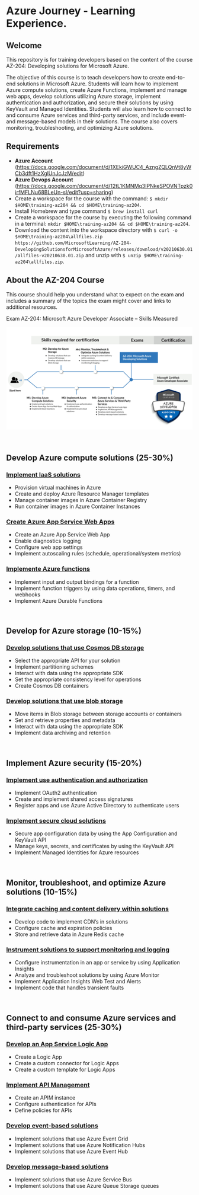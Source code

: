 # Azure Journey - Learning Experience.

## Welcome

This repository is for training developers based on the content of the course AZ-204: Developing solutions for Microsoft Azure.

The objective of this course is to teach developers how to create end-to-end solutions in Microsoft Azure. Students will learn how to implement Azure compute solutions, create Azure Functions, implement and manage web apps, develop solutions utilizing Azure storage, implement authentication and authorization, and secure their solutions by using KeyVault and Managed Identities. Students will also learn how to connect to and consume Azure services and third-party services, and include event- and message-based models in their solutions. The course also covers monitoring, troubleshooting, and optimizing Azure solutions.

## Requirements

- **Azure Account** (https://docs.google.com/document/d/1XEkiGWUC4_AzngZQLQnVt8yWCb3dft1HzXglUnJcJzM/edit)
- **Azure Devops Account** (https://docs.google.com/document/d/12tL1KMNMq3IPNkeSPOVNTpzk0irfMFLNu68BLeUn-sI/edit?usp=sharing)
- Create a workspace for the course with the command: `$ mkdir $HOME\training-az204 && cd $HOME\training-az204`.
- Install Homebrew and type command `$ brew install curl` 
- Create a workspace for the course by executing the following command in a terminal: `mkdir $HOME\training-az204 && cd $HOME\training-az204`.
- Download the content into the workspace directory with `$ curl -o $HOME\training-az204\allfiles.zip https://github.com/MicrosoftLearning/AZ-204-DevelopingSolutionsforMicrosoftAzure/releases/download/v20210630.01/allfiles-v20210630.01.zip` and unzip with `$ unzip $HOME\training-az204\allfiles.zip`.

## About the AZ-204 Course

This course should help you understand what to expect on the exam and includes a summary of the topics the exam might cover and links to additional resources.

Exam AZ-204: Microsoft Azure Developer Associate – Skills Measured

![alt text](images/az204_skills.png)

<br>

## Develop Azure compute solutions (25-30%)

### [Implement IaaS solutions](M1/Implement%20Iaas%20solutions/README.md)

  * Provision virtual machines in Azure
  * Create and deploy Azure Resource Manager templates
  * Manage container images in Azure Container Registry
  * Run container images in Azure Container Instances

### [Create Azure App Service Web Apps](M1/Create%20Azure%20App%20Service%20Web%20Apps/README.md)

  * Create an Azure App Service Web App
  * Enable diagnostics logging
  * Configure web app settings
  * Implement autoscaling rules (schedule, operational/system metrics)

### [Implemente Azure functions](M1/Implement%20Azure%20functions/README.md)

  * Implement input and output bindings for a function
  * Implement function triggers by using data operations, timers, and webhooks
  * Implement Azure Durable Functions

<br>

## Develop for Azure storage (10-15%)

### [Develop solutions that use Cosmos DB storage](M2/Develop%20solutions%20that%20use%20Cosmos%20DB%20storage/README.md)

  * Select the appropriate API for your solution
  * Implement partitioning schemes
  * Interact with data using the appropriate SDK
  * Set the appropriate consistency level for operations
  * Create Cosmos DB containers

### [Develop solutions that use blob storage](M2/Develop%20solutions%20that%20use%20blob%20storage/README.md)

  * Move items in Blob storage between storage accounts or containers
  * Set and retrieve properties and metadata
  * Interact with data using the appropriate SDK
  * Implement data archiving and retention

<br>

## Implement Azure security (15-20%)

### [Implement use authentication and authorization](M3/Implement%20use%20authentication%20and%20authorization/README.md)

  * Implement OAuth2 authentication
  * Create and implement shared access signatures
  * Register apps and use Azure Active Directory to authenticate users

### [Implement secure cloud solutions](M3/Implement%20secure%20cloud%20solutions/README.md)

  * Secure app configuration data by using the App Configuration and KeyVault API
  * Manage keys, secrets, and certificates by using the KeyVault API
  * Implement Managed Identities for Azure resources

<br>

## Monitor, troubleshoot, and optimize Azure solutions (10-15%)

### [Integrate caching and content delivery within solutions](M4/Integrate%20caching%20and%20content%20delivery%20within%20solutions/README.md)

  * Develop code to implement CDN’s in solutions
  * Configure cache and expiration policies
  * Store and retrieve data in Azure Redis cache

### [Instrument solutions to support monitoring and logging](M4/Instrument%20solutions%20to%20support%20monitoring%20and%20logging/README.md)

  * Configure instrumentation in an app or service by using Application Insights
  * Analyze and troubleshoot solutions by using Azure Monitor
  * Implement Application Insights Web Test and Alerts
  * Implement code that handles transient faults

<br>

## Connect to and consume Azure services and third-party services (25-30%)

### [Develop an App Service Logic App](M5/Develop%20an%20App%20Service%20Logic%20App/README.md)

  * Create a Logic App
  * Create a custom connector for Logic Apps
  * Create a custom template for Logic Apps

### [Implement API Management](M5/Implement%20API%20Management/README.md)

  * Create an APIM instance
  * Configure authentication for APIs
  * Define policies for APIs

### [Develop event-based solutions](M5/Develop%20event-based%20solutions/README.md)

  * Implement solutions that use Azure Event Grid
  * Implement solutions that use Azure Notification Hubs
  * Implement solutions that use Azure Event Hub

### [Develop message-based solutions](M5/Develop%20message-based%20solutions/README.md)

  * Implement solutions that use Azure Service Bus
  * Implement solutions that use Azure Queue Storage queues
